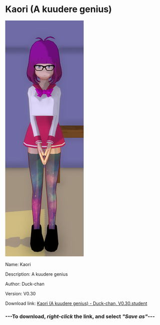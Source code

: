 # Kaori (A kuudere genius)

<img src = "https://raw.githubusercontent.com/Arbiter1223/Daigaku-Gurashi-Custom-Students/master/Students/Files/Kaori%20(A%20kuudere%20genius).png">

Name: Kaori

Description: A kuudere genius

Author: Duck-chan

Version: V0.30

Download link: <a href="https://raw.githubusercontent.com/Arbiter1223/Daigaku-Gurashi-Custom-Students/master/Students/Files/Kaori%20(A%20kuudere%20genius)%20-%20Duck-chan%2C%20V0.30.student">Kaori (A kuudere genius) - Duck-chan, V0.30.student</a>

### ---**To download, _right-click_ the link, and select _"Save as"_**---
